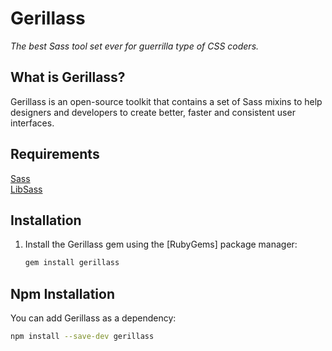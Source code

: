 # Gerillass

_The best Sass tool set ever for guerrilla type of CSS coders._

## What is Gerillass?

Gerillass is an open-source toolkit that contains a set of Sass mixins to help designers and developers to create better, faster and consistent user interfaces.

## Requirements

[Sass](https://github.com/sass/sass)  
[LibSass](https://github.com/sass/libsass)

## Installation

1. Install the Gerillass gem using the [RubyGems] package manager:

    ```bash
    gem install gerillass
    ```


## Npm Installation

You can add Gerillass as a dependency:

```bash
npm install --save-dev gerillass
```